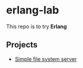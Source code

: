 # erlang-lab

This repo is to try **Erlang** 

## Projects
* [Simple file system server](file-system-server)